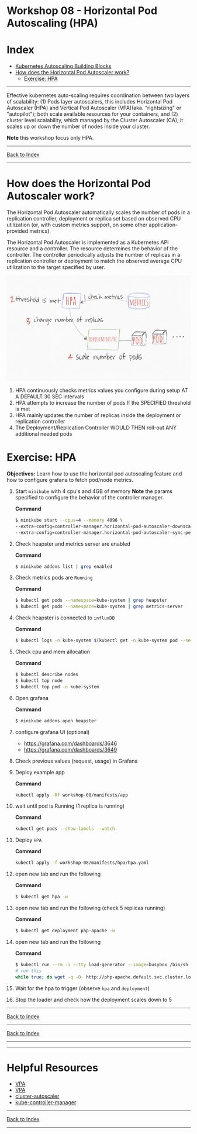 # Workshop 08 - Horizontal Pod Autoscaling (HPA)


# Index
* [Kubernetes Autoscaling Building Blocks](#kubernetes-autoscaling-building-blocks)
* [How does the Horizontal Pod Autoscaler work?](#How-does-the-Horizontal-Pod-Autoscaler-work)
  * [Exercise: HPA](#Exercise:-HPA)

---

Effective kubernetes auto-scaling requires coordination between two layers of scalability: (1) Pods layer autoscalers, this includes Horizontal Pod Autoscaler (HPA) and Vertical Pod Autoscaler (VPA)(aka. "rightsizing" or "autopilot"); both scale available resources for your containers, and (2) cluster level scalability, which managed by the Cluster Autoscaler (CA); it scales up or down the number of nodes inside your cluster.

**Note** this workshop focus only HPA.

---

[Back to Index](#index)

---

# How does the Horizontal Pod Autoscaler work?

The Horizontal Pod Autoscaler automatically scales the number of pods in a replication controller, deployment or replica set based on observed CPU utilization (or, with custom metrics support, on some other application-provided metrics).

The Horizontal Pod Autoscaler is implemented as a Kubernetes API resource and a controller. The resource determines the behavior of the controller. The controller periodically adjusts the number of replicas in a replication controller or deployment to match the observed average CPU utilization to the target specified by user.

![alt text](workshop-08/images/hpa-workflow.png)

 1. HPA continuously checks metrics values you configure during setup AT A DEFAULT 30 SEC intervals
 2. HPA attempts to increase the number of pods If the SPECIFIED threshold is met
 3. HPA mainly updates the number of replicas inside the deployment or replication controller
 4. The Deployment/Replication Controller WOULD THEN roll-out ANY additional needed pods

# Exercise: HPA
**Objectives:** Learn how to use the horizontal pod autoscaling feature and how to configure grafana to fetch pod/node metrics.

1) Start `minikube` with 4 cpu's and 4GB of memory
**Note** the params specified to configure the behavior of the controller manager.

    **Command**

    ```sh
    $ minikube start --cpus=4 --memory 4096 \
    --extra-config=controller-manager.horizontal-pod-autoscaler-downscale-stabilization=5s \
    --extra-config=controller-manager.horizontal-pod-autoscaler-sync-period=5s
    ```

2) Check heapster and metrics server are enabled

    **Command**
    ```sh
    $ minikube addons list | grep enabled
    ```

3) Check metrics pods are `Running`

    **Command**
    ```sh
    $ kubectl get pods --namespace=kube-system | grep heapster
    $ kubectl get pods --namespace=kube-system | grep metrics-server
    ```

4) Check heapster is connected to `influxDB`

    **Command**
    ```sh
    $ kubectl logs -n kube-system $(kubectl get -n kube-system pod --selector=k8s-app=heapster -o jsonpath='{.items..metadata.name}') | grep "k8s"
    ```

5) Check cpu and mem allocation

    **Command**
    ```sh
    $ kubectl describe nodes
    $ kubectl top node
    $ kubectl top pod -n kube-system
    ```

6) Open grafana 

    **Command**
    ```sh
    $ minikube addons open heapster
    ```

7) configure grafana UI (optional)

    - https://grafana.com/dashboards/3646
    - https://grafana.com/dashboards/3649

8) Check previous values (request, usage) in Grafana

9) Deploy example app

    **Command**

    ```sh
    kubectl apply -Rf workshop-08/manifests/app
    ```

10) wait until pod is Running (1 replica is running)

    **Command**

    ```sh
    kubectl get pods --show-labels --watch
    ```

11) Deploy `HPA`

    **Command**

    ```sh
    kubectl apply -f workshop-08/manifests/hpa/hpa.yaml
    ```

12) open new tab and run the following

    **Command**

    ```sh
    $ kubectl get hpa -w
    ```

13) open new tab and run the following (check 5 replicas running)

    **Command**

    ```sh
    $ kubectl get deployment php-apache -w
    ```

14) open new tab and run the following

    **Command**

    ```sh
    $ kubectl run --rm -i --tty load-generator --image=busybox /bin/sh
    # run this
    while true; do wget -q -O- http://php-apache.default.svc.cluster.local; done
    ```

15) Wait for the hpa to trigger (observe `hpa` and `deployment`)

16) Stop the loader and check how the deployment scales down to 5

---

[Back to Index](#index)

---

[Back to Index](#index)

---
---

# Helpful Resources

* [VPA](https://github.com/kubernetes/community/blob/master/contributors/design-proposals/autoscaling/vertical-pod-autoscaler.md)
* [VPA](https://github.com/kubernetes/autoscaler/tree/master/vertical-pod-autoscaler)
* [cluster-autoscaler](https://github.com/kubernetes/autoscaler/tree/master/cluster-autoscaler)
* [kube-controller-manager](https://kubernetes.io/docs/reference/command-line-tools-reference/kube-controller-manager/)

---

[Back to Index](#index)

---